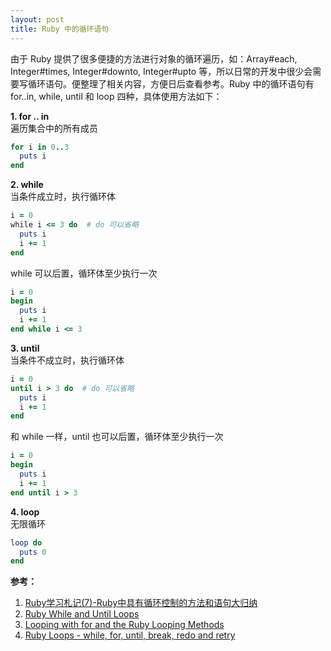 ```yaml
---
layout: post
title: Ruby 中的循环语句
---
```


由于 Ruby 提供了很多便捷的方法进行对象的循环遍历，如：Array#each, Integer#times, Integer#downto, Integer#upto 等，所以日常的开发中很少会需要写循环语句。便整理了相关内容，方便日后查看参考。Ruby 中的循环语句有 for..in, while, until 和 loop  四种，具体使用方法如下：

**1. for .. in**  
遍历集合中的所有成员

```ruby
for i in 0..3
  puts i
end
```

**2. while**  
当条件成立时，执行循环体

```ruby
i = 0
while i <= 3 do  # do 可以省略
  puts i
  i += 1
end
```

while 可以后置，循环体至少执行一次

```ruby
i = 0
begin
  puts i
  i += 1
end while i <= 3
```

**3. until**  
当条件不成立时，执行循环体

```ruby
i = 0
until i > 3 do  # do 可以省略
  puts i
  i += 1
end
```

和 while 一样，until 也可以后置，循环体至少执行一次

```ruby
i = 0
begin
  puts i
  i += 1
end until i > 3
```

**4. loop**  
无限循环

```ruby
loop do
  puts 0
end
```

**参考：**

1. [Ruby学习札记(7)-Ruby中具有循环控制的方法和语句大归纳](http://blog.csdn.net/daydreamingboy/article/details/6725328)
2. [Ruby While and Until Loops](http://www.techotopia.com/index.php/Ruby_While_and_Until_Loops)
3. [Looping with for and the Ruby Looping Methods](http://www.techotopia.com/index.php/Looping_with_for_and_the_Ruby_Looping_Methods)
4. [Ruby Loops - while, for, until, break, redo and retry](http://www.tutorialspoint.com/ruby/ruby_loops.htm)
